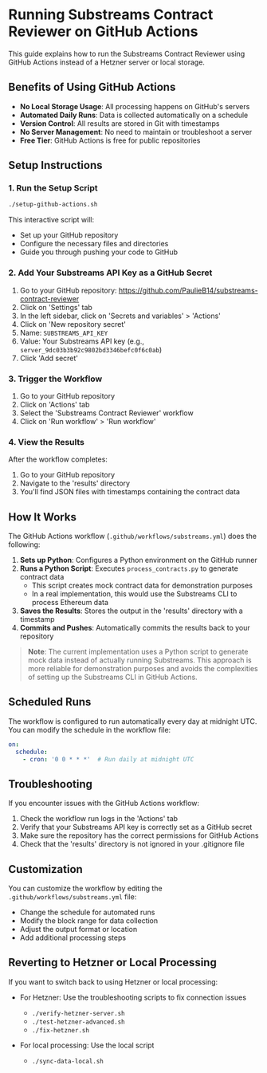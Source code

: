 # Running Substreams Contract Reviewer on GitHub Actions

This guide explains how to run the Substreams Contract Reviewer using GitHub Actions instead of a Hetzner server or local storage.

## Benefits of Using GitHub Actions

- **No Local Storage Usage**: All processing happens on GitHub's servers
- **Automated Daily Runs**: Data is collected automatically on a schedule
- **Version Control**: All results are stored in Git with timestamps
- **No Server Management**: No need to maintain or troubleshoot a server
- **Free Tier**: GitHub Actions is free for public repositories

## Setup Instructions

### 1. Run the Setup Script

```bash
./setup-github-actions.sh
```

This interactive script will:
- Set up your GitHub repository
- Configure the necessary files and directories
- Guide you through pushing your code to GitHub

### 2. Add Your Substreams API Key as a GitHub Secret

1. Go to your GitHub repository: https://github.com/PaulieB14/substreams-contract-reviewer
2. Click on 'Settings' tab
3. In the left sidebar, click on 'Secrets and variables' > 'Actions'
4. Click on 'New repository secret'
5. Name: `SUBSTREAMS_API_KEY`
6. Value: Your Substreams API key (e.g., `server_9dc03b3b92c9802bd3346befc0f6c0ab`)
7. Click 'Add secret'

### 3. Trigger the Workflow

1. Go to your GitHub repository
2. Click on 'Actions' tab
3. Select the 'Substreams Contract Reviewer' workflow
4. Click on 'Run workflow' > 'Run workflow'

### 4. View the Results

After the workflow completes:
1. Go to your GitHub repository
2. Navigate to the 'results' directory
3. You'll find JSON files with timestamps containing the contract data

## How It Works

The GitHub Actions workflow (`.github/workflows/substreams.yml`) does the following:

1. **Sets up Python**: Configures a Python environment on the GitHub runner
2. **Runs a Python Script**: Executes `process_contracts.py` to generate contract data
   - This script creates mock contract data for demonstration purposes
   - In a real implementation, this would use the Substreams CLI to process Ethereum data
3. **Saves the Results**: Stores the output in the 'results' directory with a timestamp
4. **Commits and Pushes**: Automatically commits the results back to your repository

> **Note**: The current implementation uses a Python script to generate mock data instead of actually running Substreams. This approach is more reliable for demonstration purposes and avoids the complexities of setting up the Substreams CLI in GitHub Actions.

## Scheduled Runs

The workflow is configured to run automatically every day at midnight UTC. You can modify the schedule in the workflow file:

```yaml
on:
  schedule:
    - cron: '0 0 * * *'  # Run daily at midnight UTC
```

## Troubleshooting

If you encounter issues with the GitHub Actions workflow:

1. Check the workflow run logs in the 'Actions' tab
2. Verify that your Substreams API key is correctly set as a GitHub secret
3. Make sure the repository has the correct permissions for GitHub Actions
4. Check that the 'results' directory is not ignored in your .gitignore file

## Customization

You can customize the workflow by editing the `.github/workflows/substreams.yml` file:

- Change the schedule for automated runs
- Modify the block range for data collection
- Adjust the output format or location
- Add additional processing steps

## Reverting to Hetzner or Local Processing

If you want to switch back to using Hetzner or local processing:

- For Hetzner: Use the troubleshooting scripts to fix connection issues
  - `./verify-hetzner-server.sh`
  - `./test-hetzner-advanced.sh`
  - `./fix-hetzner.sh`

- For local processing: Use the local script
  - `./sync-data-local.sh`
